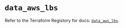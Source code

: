# `data_aws_lbs`

Refer to the Terraform Registory for docs: [`data_aws_lbs`](https://registry.terraform.io/providers/hashicorp/aws/4.63.0/docs/data-sources/lbs).
